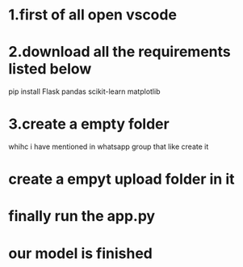 # 1.first of all open vscode
# 2.download all the requirements listed below
pip install Flask pandas scikit-learn matplotlib
# 3.create a empty folder
whihc i have mentioned in whatsapp group that like create it
# create a empyt upload folder in it
# finally run the app.py
# our model is finished 
